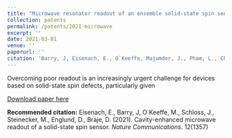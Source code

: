 ```yaml
---
title: "Microwave resonator readout of an ensemble solid-state spin sensor"
collection: patents
permalink: /patents/2021-microwave
excerpt: ''
date: 2021-03-01
venue: ''
paperurl: ''
citation: 'Barry, J, Eisenach, E., O`Keeffe, Majumder, J., Pham, L., Chuang, I., Thompson, E., Panuski, C., Chang, X., D., Braje, D. (2021). &quot;Microwave resonator readout of an ensemble solid-state spin sensor.&quot; U.S. Patent 10,962,611, 2021.'
---
```

Overcoming poor readout is an increasingly urgent challenge for devices based on solid-state spin defects, particularly given 

[Download paper here](https://www.nature.com/articles/s41467-021-21256-7)

<b>Recommended citation:</b> Eisenach, E., Barry, J, O`Keeffe, M., Schloss, J., Steinecker, M., Englund, D., Braje, D. (2021). Cavity-enhanced microwave readout of a solid-state spin sensor. <i>Nature Communications</i>. 12(1357)